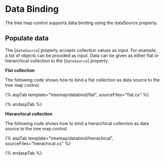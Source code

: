 # Data Binding

The tree map control supports data binding using the dataSource property.

## Populate data

The [`dataSource`] property accepts collection values as input. For example, a list of objects can be provided as input. Data can be given as either flat or hierarchical collection to the [`dataSource`] property.

<!-- markdownlint-disable MD036 -->

**Flat collection**

The following code shows how to bind a flat collection as data source to the tree map control.

{% aspTab template="treemap/databind/flat", sourceFiles="flat.cs" %}

{% endaspTab %}

**Hierarchical collection**

The following code shows how to bind a hierarchical collection as data source to the tree map control.

<!-- markdownlint-disable MD010 -->

{% aspTab template="treemap/databind/hierachical", sourceFiles="hierachical.cs" %}

{% endaspTab %}